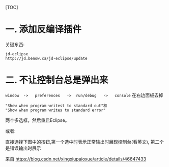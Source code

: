 [TOC]
# 一. 添加反编译插件
关键东西:
```
jd-eclipse
http://jd.benow.ca/jd-eclipse/update
```

# 二. 不让控制台总是弹出来
`window  ->   preferences   ->  run/debug   ->   console`
在右边面板去掉
```
"Show when program writest to standard out"和
"Show when program writes to standard error"
```
两个多选框，然后重启Eclipse。

或者:

 直接选择下图中的按钮,第一个选中时表示正常输出时展现控制台(看英文), 第二个是错误输出时展示

来自 <https://blog.csdn.net/xingxiupaioxue/article/details/46647433> 

